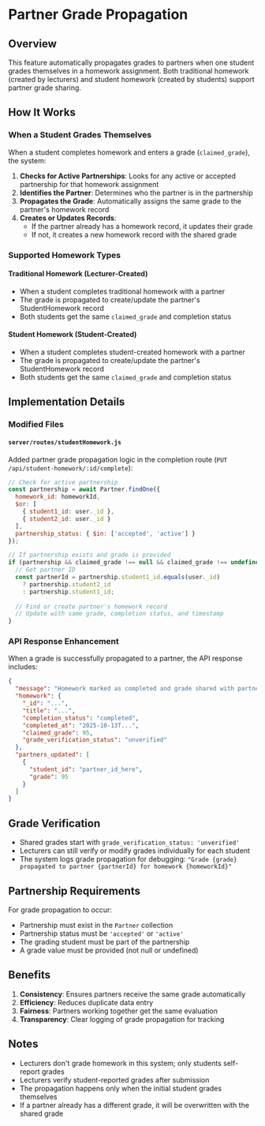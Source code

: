 # Partner Grade Propagation

## Overview
This feature automatically propagates grades to partners when one student grades themselves in a homework assignment. Both traditional homework (created by lecturers) and student homework (created by students) support partner grade sharing.

## How It Works

### When a Student Grades Themselves
When a student completes homework and enters a grade (`claimed_grade`), the system:

1. **Checks for Active Partnerships**: Looks for any active or accepted partnership for that homework assignment
2. **Identifies the Partner**: Determines who the partner is in the partnership
3. **Propagates the Grade**: Automatically assigns the same grade to the partner's homework record
4. **Creates or Updates Records**: 
   - If the partner already has a homework record, it updates their grade
   - If not, it creates a new homework record with the shared grade

### Supported Homework Types

#### Traditional Homework (Lecturer-Created)
- When a student completes traditional homework with a partner
- The grade is propagated to create/update the partner's StudentHomework record
- Both students get the same `claimed_grade` and completion status

#### Student Homework (Student-Created)
- When a student completes student-created homework with a partner
- The grade is propagated to create/update the partner's StudentHomework record
- Both students get the same `claimed_grade` and completion status

## Implementation Details

### Modified Files

#### `server/routes/studentHomework.js`
Added partner grade propagation logic in the completion route (`PUT /api/student-homework/:id/complete`):

```javascript
// Check for active partnership
const partnership = await Partner.findOne({
  homework_id: homeworkId,
  $or: [
    { student1_id: user._id },
    { student2_id: user._id }
  ],
  partnership_status: { $in: ['accepted', 'active'] }
});

// If partnership exists and grade is provided
if (partnership && claimed_grade !== null && claimed_grade !== undefined) {
  // Get partner ID
  const partnerId = partnership.student1_id.equals(user._id) 
    ? partnership.student2_id 
    : partnership.student1_id;
  
  // Find or create partner's homework record
  // Update with same grade, completion status, and timestamp
}
```

### API Response Enhancement

When a grade is successfully propagated to a partner, the API response includes:

```json
{
  "message": "Homework marked as completed and grade shared with partner(s)",
  "homework": {
    "_id": "...",
    "title": "...",
    "completion_status": "completed",
    "completed_at": "2025-10-13T...",
    "claimed_grade": 95,
    "grade_verification_status": "unverified"
  },
  "partners_updated": [
    {
      "student_id": "partner_id_here",
      "grade": 95
    }
  ]
}
```

## Grade Verification

- Shared grades start with `grade_verification_status: 'unverified'`
- Lecturers can still verify or modify grades individually for each student
- The system logs grade propagation for debugging: `"Grade {grade} propagated to partner {partnerId} for homework {homeworkId}"`

## Partnership Requirements

For grade propagation to occur:
- Partnership must exist in the `Partner` collection
- Partnership status must be `'accepted'` or `'active'`
- The grading student must be part of the partnership
- A grade value must be provided (not null or undefined)

## Benefits

1. **Consistency**: Ensures partners receive the same grade automatically
2. **Efficiency**: Reduces duplicate data entry
3. **Fairness**: Partners working together get the same evaluation
4. **Transparency**: Clear logging of grade propagation for tracking

## Notes

- Lecturers don't grade homework in this system; only students self-report grades
- Lecturers verify student-reported grades after submission
- The propagation happens only when the initial student grades themselves
- If a partner already has a different grade, it will be overwritten with the shared grade

